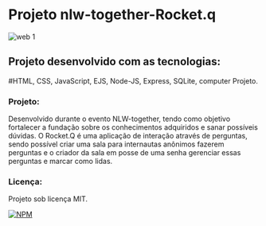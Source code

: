 # Projeto nlw-together-Rocket.q
![web 1](https://github.com/rocketseat-education/nlw-06-discover/blob/main/.github/Rocket_Q.png)


## Projeto desenvolvido com as tecnologias:


#HTML,
CSS,
JavaScript,
EJS,
Node-JS,
Express,
SQLite,
computer Projeto.

### Projeto: 
Desenvolvido durante o evento NLW-together, tendo como objetivo fortalecer a fundação sobre os conhecimentos adquiridos e sanar possíveis dúvidas.
O Rocket.Q é uma aplicação de interação através de perguntas, sendo possível criar uma sala para internautas anônimos fazerem perguntas e o criador da sala em posse de uma senha gerenciar essas perguntas e marcar como lidas.


### Licença:
Projeto sob licença MIT. 

[![NPM](https://img.shields.io/github/license/carlinxoldz/nlw-together-rocketq)](https://github.com/carlinxoldz/nlw-together-rocketq/blob/main/LICENSE)


